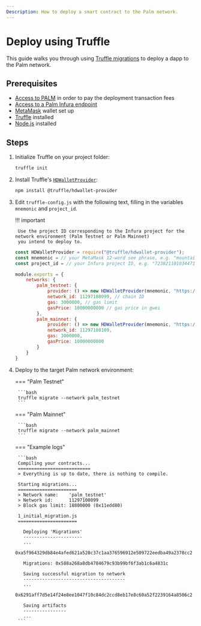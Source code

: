 ```yaml
---
Description: How to deploy a smart contract to the Palm network.
---
```


# Deploy using Truffle

This guide walks you through using [Truffle migrations](https://www.trufflesuite.com/docs/truffle/getting-started/running-migrations)
to deploy a dapp to the Palm network.

## Prerequisites

- [Access to PALM](../Get-Started/Tokens.md) in order to pay the deployment transaction fees
- [Access to a Palm Infura endpoint](../Get-Started/Connect/Overview.md)
- [MetaMask](https://metamask.io/) wallet set up
- [Truffle](https://www.trufflesuite.com/docs/truffle/getting-started/installation) installed
- [Node.js](https://nodejs.org/en/download/) installed

## Steps

1. Initialize Truffle on your project folder:

    ```bash
    truffle init
    ```

2. Install Truffle's [`HDWalletProvider`](https://github.com/trufflesuite/truffle/tree/develop/packages/hdwallet-provider):

    ```bash
    npm install @truffle/hdwallet-provider
    ```

3. Edit `truffle-config.js` with the following text, filling in the variables `mnemonic` and `project_id`.

    !!! important

        Use the project ID corresponding to the Infura project for the network environment (Palm Testnet or Palm Mainnet)
        you intend to deploy to.

    ```js
    const HDWalletProvider = require("@truffle/hdwallet-provider");
    const mnemonic = // your MetaMask 12-word see phrase, e.g. "mountains supernatural bird..."
    const project_id = // your Infura project ID, e.g. "7238211010344719ad14a89db874158c"

    module.exports = {
        networks: {
            palm_testnet: {
                provider: () => new HDWalletProvider(mnemonic, "https://palm-testnet.infura.io/v3/" + project_id),
                network_id: 11297108099, // chain ID
                gas: 3000000, // gas limit
                gasPrice: 10000000000 // gas price in gwei
            },
            palm_mainnet: {
                provider: () => new HDWalletProvider(mnemonic, "https://palm-mainnet.infura.io/v3/" + project_id),
                network_id: 11297108109,
                gas: 3000000,
                gasPrice: 10000000000
            }
        }
    }
    ```

5. Deploy to the target Palm network environment:

    === "Palm Testnet"

        ```bash
        truffle migrate --network palm_testnet
        ```

    === "Palm Mainnet"

        ```bash
        truffle migrate --network palm_mainnet
        ```

    === "Example logs"

        ```bash
        Compiling your contracts...
        ===========================
        > Everything is up to date, there is nothing to compile.

        Starting migrations...
        ======================
        > Network name:    'palm_testnet'
        > Network id:      11297108099
        > Block gas limit: 18800000 (0x11edd80)

        1_initial_migration.js
        ======================

          Deploying 'Migrations'
          ----------------------
          ...
          0xa5f964329db84e4afed621a520c37c1aa376596912e509722eedba49a2378cc2

          Migrations: 0x588a268a8db4784679c93b99bf6f3ab1c6a4831c

          Saving successful migration to network
          --------------------------------------
          ...
          0x6291aff7d5e14f24e8ee1047f10c84dc2ccd8eb17e8c60a52f2239164a8506c2

          Saving artifacts
          ----------------
          ...
        ```

